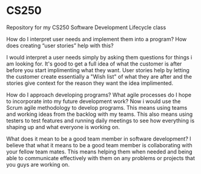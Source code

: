 # CS250
Repository for my CS250 Software Development Lifecycle class

How do I interpret user needs and implement them into a program? How does creating “user stories” help with this?

I would interpret a user needs simply by asking them questions for things i am looking for. It's good to get a full idea of what the customer is after before you start implimenting what they want. User stories help by letting the customer create essentially a "Wish list" of what they are after and the stories give context for the reason they want the idea implimented.

How do I approach developing programs? What agile processes do I hope to incorporate into my future development work?
Now i would use the Scrum agile methodology to develop programs. This means using teams and working ideas from the backlog with my teams. This also means using testers to test features and running daily meetings to see how everything is shaping up and what everyone is working on.

What does it mean to be a good team member in software development?
I believe that what it means to be a good team member is collaborating with your fellow team mates. This means helping them when needed and being able to communicate effectively with them on any problems or projects that you guys are working on. 
